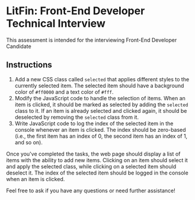 # LitFin: Front-End Developer Technical Interview

This assessment is intended for the interviewing Front-End Developer Candidate

## Instructions

1. Add a new CSS class called `selected` that applies different styles to the currently selected item. The selected item should have a background color of `#ff0000` and a text color of `#fff`.
2. Modify the JavaScript code to handle the selection of items. When an item is clicked, it should be marked as selected by adding the `selected` class to it. If an item is already selected and clicked again, it should be deselected by removing the `selected` class from it.
3. Write JavaScript code to log the index of the selected item in the console whenever an item is clicked. The index should be zero-based (i.e., the first item has an index of 0, the second item has an index of 1, and so on).

Once you've completed the tasks, the web page should display a list of items with the ability to add new items. Clicking on an item should select it and apply the selected class, while clicking on a selected item should deselect it. The index of the selected item should be logged in the console when an item is clicked.

Feel free to ask if you have any questions or need further assistance!

